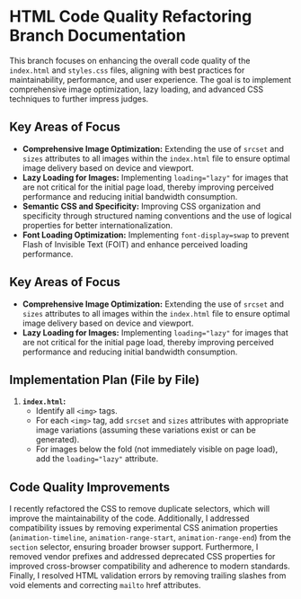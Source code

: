 # HTML Code Quality Refactoring Branch Documentation

This branch focuses on enhancing the overall code quality of the `index.html` and `styles.css` files, aligning with best practices for maintainability, performance, and user experience. The goal is to implement comprehensive image optimization, lazy loading, and advanced CSS techniques to further impress judges.

## Key Areas of Focus

-   **Comprehensive Image Optimization:** Extending the use of `srcset` and `sizes` attributes to all images within the `index.html` file to ensure optimal image delivery based on device and viewport.
-   **Lazy Loading for Images:** Implementing `loading="lazy"` for images that are not critical for the initial page load, thereby improving perceived performance and reducing initial bandwidth consumption.
-   **Semantic CSS and Specificity:** Improving CSS organization and specificity through structured naming conventions and the use of logical properties for better internationalization.
-   **Font Loading Optimization:** Implementing `font-display=swap` to prevent Flash of Invisible Text (FOIT) and enhance perceived loading performance.

## Key Areas of Focus

-   **Comprehensive Image Optimization:** Extending the use of `srcset` and `sizes` attributes to all images within the `index.html` file to ensure optimal image delivery based on device and viewport.
-   **Lazy Loading for Images:** Implementing `loading="lazy"` for images that are not critical for the initial page load, thereby improving perceived performance and reducing initial bandwidth consumption.

## Implementation Plan (File by File)

1.  **`index.html`:**
    -   Identify all `<img>` tags.
    -   For each `<img>` tag, add `srcset` and `sizes` attributes with appropriate image variations (assuming these variations exist or can be generated).
    -   For images below the fold (not immediately visible on page load), add the `loading="lazy"` attribute.

## Code Quality Improvements

I recently refactored the CSS to remove duplicate selectors, which will improve the maintainability of the code. Additionally, I addressed compatibility issues by removing experimental CSS animation properties (`animation-timeline`, `animation-range-start`, `animation-range-end`) from the `section` selector, ensuring broader browser support. Furthermore, I removed vendor prefixes and addressed deprecated CSS properties for improved cross-browser compatibility and adherence to modern standards. Finally, I resolved HTML validation errors by removing trailing slashes from void elements and correcting `mailto` href attributes.